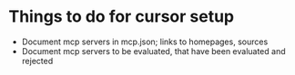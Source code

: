 # Things to do for cursor setup

- Document mcp servers in mcp.json; links to homepages, sources
- Document mcp servers to be evaluated, that have been evaluated and rejected
